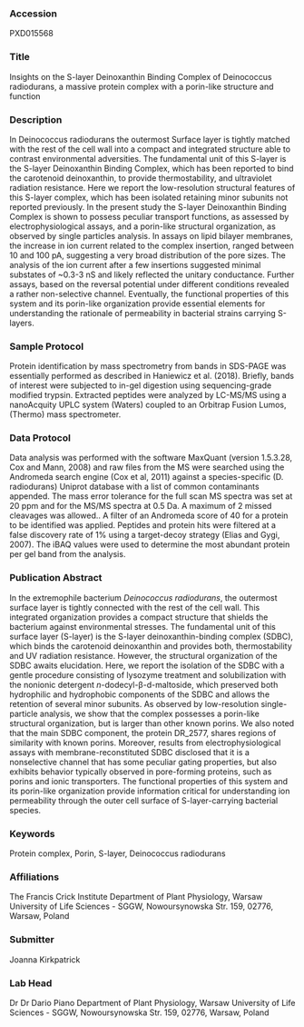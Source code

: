 ### Accession
PXD015568

### Title
Insights on the S-layer Deinoxanthin Binding Complex of Deinococcus radiodurans, a massive protein complex with a porin-like structure and function

### Description
In Deinococcus radiodurans the outermost Surface layer is tightly matched with the rest of the cell wall into a compact and integrated structure able to contrast environmental adversities. The fundamental unit of this S-layer is the S-layer Deinoxanthin Binding Complex, which has been reported to bind the carotenoid deinoxanthin, to provide thermostability, and ultraviolet radiation resistance. Here we report the low-resolution structural features of this S-layer complex, which has been isolated retaining minor subunits not reported previously. In the present study the S-layer Deinoxanthin Binding Complex is shown to possess peculiar transport functions, as assessed by electrophysiological assays, and a porin-like structural organization, as observed by single particles analysis. In assays on lipid bilayer membranes, the increase in ion current related to the complex insertion, ranged between 10 and 100 pA, suggesting a very broad distribution of the pore sizes. The analysis of the ion current after a few insertions suggested minimal substates of ~0.3-3 nS and likely reflected the unitary conductance. Further assays, based on the reversal potential under different conditions revealed a rather non-selective channel. Eventually, the functional properties of this system and its porin-like organization provide essential elements for understanding the rationale of permeability in bacterial strains carrying S-layers.

### Sample Protocol
Protein identification by mass spectrometry from bands in SDS-PAGE was essentially performed as described in Haniewicz et al. (2018). Briefly, bands of interest were subjected to in-gel digestion using sequencing-grade modified trypsin. Extracted peptides were analyzed by LC-MS/MS using a nanoAcquity UPLC system (Waters) coupled to an Orbitrap Fusion Lumos, (Thermo) mass spectrometer.

### Data Protocol
Data analysis was performed with the software MaxQuant (version 1.5.3.28, Cox and Mann, 2008) and raw files from the MS were searched using the Andromeda search engine (Cox et al, 2011) against a species-specific (D. radiodurans) Uniprot database with a list of common contaminants appended. The mass error tolerance for the full scan MS spectra was set at 20 ppm and for the MS/MS spectra at 0.5 Da. A maximum of 2 missed cleavages was allowed.. A filter of an Andromeda score of 40 for a protein to be identified was applied. Peptides and protein hits were filtered at a false discovery rate of 1% using a target-decoy strategy (Elias and Gygi, 2007).   The iBAQ values were used to determine the most abundant protein per gel band from the analysis.

### Publication Abstract
In the extremophile bacterium <i>Deinococcus radiodurans</i>, the outermost surface layer is tightly connected with the rest of the cell wall. This integrated organization provides a compact structure that shields the bacterium against environmental stresses. The fundamental unit of this surface layer (S-layer) is the S-layer deinoxanthin-binding complex (SDBC), which binds the carotenoid deinoxanthin and provides both, thermostability and UV radiation resistance. However, the structural organization of the SDBC awaits elucidation. Here, we report the isolation of the SDBC with a gentle procedure consisting of lysozyme treatment and solubilization with the nonionic detergent <i>n</i>-dodecyl-&#x3b2;-d-maltoside, which preserved both hydrophilic and hydrophobic components of the SDBC and allows the retention of several minor subunits. As observed by low-resolution single-particle analysis, we show that the complex possesses a porin-like structural organization, but is larger than other known porins. We also noted that the main SDBC component, the protein DR_2577, shares regions of similarity with known porins. Moreover, results from electrophysiological assays with membrane-reconstituted SDBC disclosed that it is a nonselective channel that has some peculiar gating properties, but also exhibits behavior typically observed in pore-forming proteins, such as porins and ionic transporters. The functional properties of this system and its porin-like organization provide information critical for understanding ion permeability through the outer cell surface of S-layer-carrying bacterial species.

### Keywords
Protein complex, Porin, S-layer, Deinococcus radiodurans

### Affiliations
The Francis Crick Institute
Department of Plant Physiology, Warsaw University of Life Sciences - SGGW, Nowoursynowska Str. 159, 02776, Warsaw, Poland

### Submitter
Joanna Kirkpatrick

### Lab Head
Dr Dr Dario Piano
Department of Plant Physiology, Warsaw University of Life Sciences - SGGW, Nowoursynowska Str. 159, 02776, Warsaw, Poland


